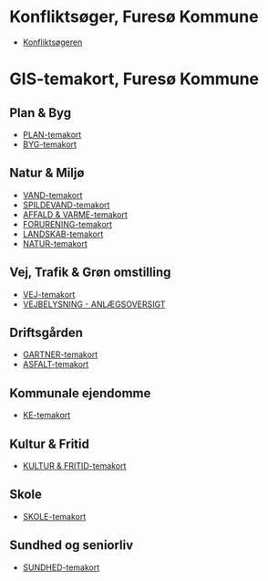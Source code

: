 <h1>Konfliktsøger, Furesø Kommune</h1>

- <a href="http://vidi-furesoe/app/furesoe/?config=/api/v2/configuration/furesoe/configuration_konfliktsger_61dd92551e92e500963161.json#luftfotoserier.geodanmark_2020_12_5cm/12/12.4/55.8/_00_grundkort.kommunegraense_dagi">Konfliktsøgeren</a>

<h1>GIS-temakort, Furesø Kommune</h1>

<h2>Plan & Byg</h2>

- <a href="http://vidi-furesoe/app/furesoe/?config=/api/v2/configuration/furesoe/configuration_plan_temakort_6151b1e3cc9da181026575.json#luftfotoserier.geodanmark_2020_12_5cm/12/12.4/55.8/_00_grundkort.kommunegraense_dagi,kommunekort.vejstykker_vejnavne_dawa,_00_grundkort.mat_ejeregeoview_graenser,_00_grundkort.optagetvej">PLAN-temakort</a>
- <a href="http://vidi-furesoe/app/furesoe/?config=/api/v2/configuration/furesoe/configuration_byg_temakort_6155b7218e019336409893.json#Basis_kort/12/12.4/55.8/_00_grundkort.optagetvej,_00_grundkort.mat_ejeregeoview_graenser,_00_grundkort.kommunegraense_dagi">BYG-temakort</a>

<h2>Natur & Miljø</h2>

- <a href="http://vidi-furesoe/app/furesoe/?config=/api/v2/configuration/furesoe/configuration_vand_temakort_615aedb29b564960892457.json#luftfotoserier.geodanmark_2020_12_5cm/12/12.4/55.8/_00_grundkort.kommunegraense_dagi">VAND-temakort</a>
- <a href="http://vidi-furesoe/app/furesoe/?config=/api/v2/configuration/furesoe/configuration_spildevand_temakort_615aef47c1e73434401075.json#luftfotoserier.geodanmark_2020_12_5cm/12/12.4/55.8/_00_grundkort.kommunegraense_dagi">SPILDEVAND-temakort</a>
- <a href="http://vidi-furesoe/app/furesoe/?config=/api/v2/configuration/furesoe/configuration_affald_og_varme_temakort_615af087cdc23686582656.json#luftfotoserier.geodanmark_2020_12_5cm/12/12.4/55.8/_00_grundkort.kommunegraense_dagi">AFFALD & VARME-temakort</a>
- <a href="http://vidi-furesoe/app/furesoe/?config=/api/v2/configuration/furesoe/configuration_forurening_temakort_615af1ba318b6985404900.json#luftfotoserier.geodanmark_2020_12_5cm/12/12.4/55.8/_00_grundkort.kommunegraense_dagi">FORURENING-temakort</a>
- <a href="http://vidi-furesoe/app/furesoe/?config=/api/v2/configuration/furesoe/configuration_landskab_temakort_615af2a64f93c666092879.json#luftfotoserier.geodanmark_2020_12_5cm/12/12.4/55.8/_00_grundkort.kommunegraense_dagi">LANDSKAB-temakort</a>
- <a href="http://vidi-furesoe/app/furesoe/?config=/api/v2/configuration/furesoe/configuration_natur_temakort_615af3e77f91d689376358.json#luftfotoserier.geodanmark_2020_12_5cm/12/12.4/55.8/_00_grundkort.kommunegraense_dagi">NATUR-temakort</a>

<h2>Vej, Trafik & Grøn omstilling</h2>

- <a href="http://vidi-furesoe/app/furesoe/?config=/api/v2/configuration/furesoe/configuration_vej_temakort_6151acb3bc5f6118230192.json#luftfotoserier.geodanmark_2020_12_5cm/12/12.4/55.8/_00_grundkort.optagetvej,kommunekort.vejstykker_vejnavne_dawa,_00_grundkort.kommunegraense_dagi,_00_grundkort.mat_ejeregeoview_graenser">VEJ-temakort</a>
- <a href="http://vidi-furesoe/app/furesoe/?config=anlaegsoversigt.json#luftfotoserier.geodanmark_2020_12_5cm/12/12.4/55.8/_05_veje_trafik.gadebelysning_armaturer,_05_veje_trafik.gadebelysning_taendretningsskabe,_00_grundkort.kommunegraense_dagi,kommunekort.vejstykker_vejnavne_dawa" >VEJBELYSNING - ANLÆGSOVERSIGT</a>

<h2>Driftsgården</h2>

- <a href="https://vidi-furesoe.mapcentia.com/app/furesoe/?config=/api/v2/configuration/furesoe/configuration_gartner_temakort_615b0042c9418104531812.json#Basis_kort/12/12.4/55.8/">GARTNER-temakort</a>
- <a href="https://vidi-furesoe.mapcentia.com/app/furesoe/?config=/api/v2/configuration/furesoe/configuration_asfalt_temakort_615b009ed019c857466410.json#Basis_kort/12/12.4/55.8/_00_grundkort.kommunegraense_dagi">ASFALT-temakort</a>  

<h2>Kommunale ejendomme</h2>

- <a href="http://vidi-furesoe/app/furesoe/?config=/api/v2/configuration/furesoe/configuration_ke_temakort_615b09ca88800773290377.json#Basis_kort/12/12.4/55.8/_82_kommunens_ejendomme_lokaler.inddeling,_00_grundkort.kommunegraense_dagi,_82_kommunens_ejendomme_lokaler.kommunale_adresser">KE-temakort</a>

<h2>Kultur & Fritid</h2>

- <a href="http://vidi-furesoe/app/furesoe/?config=/api/v2/configuration/furesoe/configuration_kultur_og_fritid_temakort_615b0bab425c6041837753.json#Basis_kort/12/12.4/55.8/_04_parker_fritids_idraetsanlaeg_landskabspleje.idraetsfaciliteter_20181019,_00_grundkort.kommunegraense_dagi,_04_parker_fritids_idraetsanlaeg_landskabspleje.udinaturen_faciliteter_point,_04_parker_fritids_idraetsanlaeg_landskabspleje.udinaturen_faciliteter_line,_04_parker_fritids_idraetsanlaeg_landskabspleje.udinaturen_faciliteter_polygon" >KULTUR & FRITID-temakort</a>

<h2>Skole</h2>

- <a href="http://vidi-furesoe/app/furesoe/?config=/api/v2/configuration/furesoe/configuration_skole_temakort_615b0ccf323c9363758742.json#Basis_kort/12/12.4/55.8/_00_grundkort.kommunegraense_dagi" >SKOLE-temakort</a>

<h2>Sundhed og seniorliv</h2>

- <a href="http://vidi-furesoe/app/furesoe/?config=/api/v2/configuration/furesoe/configuration_css_temakort_604f93ebb8f95503572772.json#Basis_kort/12/12.3926/55.8012/_27_social_service.distrikter_css" >SUNDHED-temakort</a>






